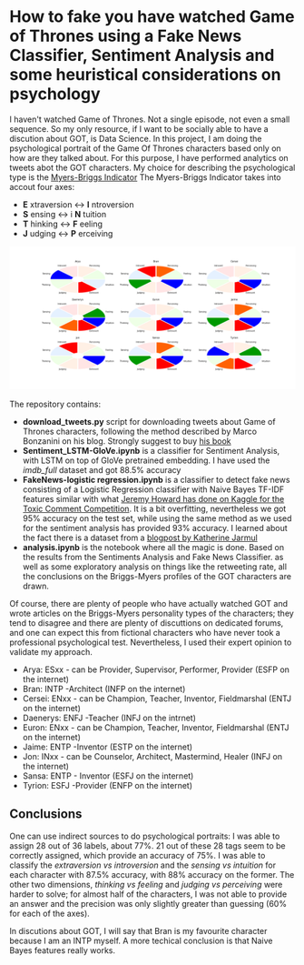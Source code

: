 # How to fake you have watched Game of Thrones using a Fake News Classifier, Sentiment Analysis and some heuristical considerations on psychology
I haven't watched Game of Thrones. Not a single episode, not even a small sequence. So my only resource, if I want to be socially able to have a discution about GOT, is Data Science.
In this project, I am doing the psychological portrait of the Game Of Thrones characters based only on how are they talked about. For this purpose, I have performed analytics on tweets abot the GOT characters. My choice for describing the psychological type is the [Myers-Briggs Indicator](https://en.wikipedia.org/wiki/Myers%E2%80%93Briggs_Type_Indicator)
The Myers-Briggs Indicator takes into accout four axes:
* __E__ xtraversion <-> __I__ ntroversion
* __S__ ensing <-> i __N__ tuition
* __T__ hinking <-> __F__ eeling
* __J__ udging <-> __P__ erceiving

![Briggs-Myers Personality Types of GOT Characters](images/analysis.png)

The repository contains:
* __download_tweets.py__ script for downloading tweets about Game of Thrones characters, following the method described by Marco Bonzanini on his blog. Strongly suggest to buy [his book](https://www.amazon.de/Mastering-Social-Mining-Python-English/dp/1783552018)
* __Sentiment_LSTM-GloVe.ipynb__ is a classifier for Sentiment Analysis, with LSTM on top of GloVe pretrained embedding. I have used the _imdb_full_ dataset and got 88.5% accuracy
* __FakeNews-logistic regression.ipynb__ is a classifier to detect fake news consisting of a Logistic Regression classifier with Naive Bayes TF-IDF features similar with what [Jeremy Howard has done on Kaggle for the Toxic Comment Competition](https://www.kaggle.com/jhoward/nb-svm-strong-linear-baseline). It is a bit overfitting, nevertheless we got 95% accuracy on the test set, while using the same method as we used for the sentiment analysis has provided 93% accuracy. I learned about the fact there is a dataset from a [blogpost by Katherine Jarmul](https://blog.kjamistan.com/comparing-scikit-learn-text-classifiers-on-a-fake-news-dataset/)
* __analysis.ipynb__ is the notebook where all the magic is done. Based on the results from the Sentiments Analysis and Fake News Classifier. as well as some exploratory analysis on things like the retweeting rate, all the conclusions on the Briggs-Myers profiles of the GOT characters are drawn.

Of course, there are plenty of people who have actually watched GOT and wrote articles on the Briggs-Myers personality types of the characters; they tend to disagree and there are plenty of discuttions on dedicated forums, and one can expect this from fictional characters who have never took a professional psychological test. Nevertheless, I used their expert opinion to validate my approach.

* Arya: ESxx - can be Provider, Supervisor, Performer, Provider (ESFP on the internet)
* Bran: INTP -Architect (INFP on the internet)
* Cersei: ENxx - can be Champion, Teacher, Inventor, Fieldmarshal (ENTJ on the internet)
* Daenerys: ENFJ -Teacher (INFJ on the intrnet)
* Euron: ENxx - can be Champion, Teacher, Inventor, Fieldmarshal (ENTJ on the internet)
* Jaime: ENTP -Inventor (ESTP on the internet)
* Jon: INxx - can be Counselor, Architect, Mastermind, Healer (INFJ on the internet)
* Sansa: ENTP - Inventor (ESFJ on the internet)
* Tyrion: ESFJ -Provider (ENFP on the internet)

## Conclusions
One can use indirect sources to do psychological portraits: I was able to assign 28 out of 36 labels, about 77%. 21 out of these 28 tags seem to be correctly assigned, which provide an accuracy of 75%. I was able to classify the _extraversion vs introversion_ and the _sensing vs intuition_ for each character with 87.5% accuracy, with 88% accuracy on the former. The other two dimensions, _thinking vs feeling_ and _judging vs perceiving_ were harder to solve; for almost half of the characters, I was not able to provide an answer and the precision was only slightly greater than guessing (60% for each of the axes).

In discutions about GOT, I will say that Bran is my favourite character because I am an INTP myself. A more techical conclusion is that Naive Bayes features really works.
